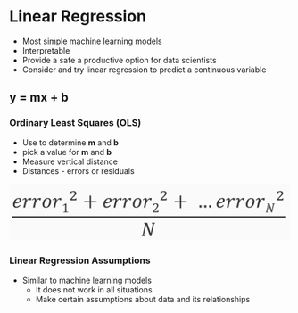 # Linear Regression

* Most simple machine learning models
* Interpretable
* Provide a safe a productive option for data scientists
* Consider and try linear regression to predict a continuous variable

## y = __mx__ + __b__

### Ordinary Least Squares (OLS)

* Use to determine __m__ and __b__
* pick a value for __m__ and __b__
* Measure vertical distance
* Distances - errors or residuals

![alt text](minimize_errors.png)

### Linear Regression Assumptions

* Similar to machine learning models
  * It does not work in all situations
  * Make certain assumptions about data and its relationships